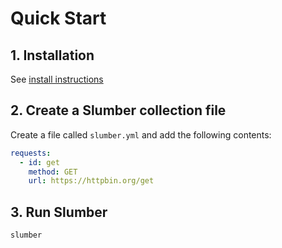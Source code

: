# Quick Start

## 1. Installation

See [install instructions](/artifacts/)

## 2. Create a Slumber collection file

Create a file called `slumber.yml` and add the following contents:

```yaml
requests:
  - id: get
    method: GET
    url: https://httpbin.org/get
```

## 3. Run Slumber

```sh
slumber
```
